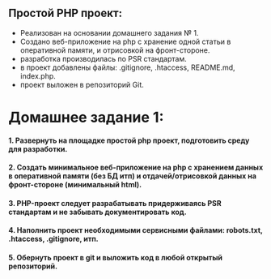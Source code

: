 ## Простой PHP проект:


- Реализован на основании домашнего задания № 1.
- Создано веб-приложение на php c хранение одной статьи в оперативной памяти,
и отрисовкой на фронт-стороне.
- разработка производилась по PSR стандартам.
- в проект добавлены файлы: .gitignore, .htaccess, README.md, index.php.
- проект выложен в репозиторий Git.

# Домашнее задание 1:
#### 1. Развернуть на площадке простой php проект, подготовить среду для разработки.
#### 2. Создать минимальное веб-приложение на php с хранением данных в оперативной памяти (без БД итп) и отдачей/отрисовкой данных на фронт-стороне (минимальный html).
#### 3. PHP-проект следует разрабатывать придерживаясь PSR стандартам и не забывать документировать код.
#### 4. Наполнить проект необходимыми сервисными файлами: robots.txt, .htaccess, .gitignore, итп.
#### 5. Обернуть проект в git и выложить код в любой открытый репозиторий.





